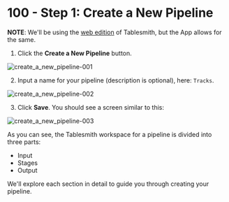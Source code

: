 # 100 - Step 1: Create a New Pipeline

**NOTE**: We'll be using the [web edition](https://tablesmith.io/app) of Tablesmith, but the App allows for the same.

1. Click the **Create a New Pipeline** button.

![create_a_new_pipeline-001](https://github.com/user-attachments/assets/6b285ea2-35ce-4502-a43a-5db277a272b1)

2. Input a name for your pipeline (description is optional), here: ```Tracks```.

![create_a_new_pipeline-002](https://github.com/user-attachments/assets/0021ce6f-2c28-407f-b65a-cc19083beef2)

3. Click **Save**. You should see a screen similar to this:

![create_a_new_pipeline-003](https://github.com/user-attachments/assets/fc10e623-1391-4213-b278-3d0f352b1c38)

As you can see, the Tablesmith workspace for a pipeline is divided into three parts:
- Input
- Stages
- Output

We'll explore each section in detail to guide you through creating your pipeline.
